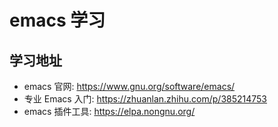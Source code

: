 # emacs 学习

## 学习地址 ##

* emacs 官网: https://www.gnu.org/software/emacs/
* 专业 Emacs 入门: https://zhuanlan.zhihu.com/p/385214753
* emacs 插件工具: https://elpa.nongnu.org/
